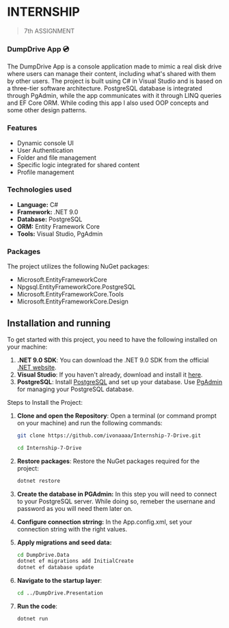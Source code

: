 # INTERNSHIP
> 7th ASSIGNMENT

### DumpDrive App 💿

The DumpDrive App is a console application made to mimic a real disk drive where users can manage their content, including what's shared with them by other users. The project is built using C# in Visual Studio and is based on a three-tier software architecture. PostgreSQL database is integrated through PgAdmin, while the app communicates with it through LINQ queries and EF Core ORM. While coding this app I also used OOP concepts and some other design patterns.<br>

### Features
- Dynamic console UI
- User Authentication
- Folder and file management
- Specific logic integrated for shared content
- Profile management

### Technologies used
- **Language:** C#
- **Framework:** .NET 9.0
- **Database:** PostgreSQL
- **ORM:** Entity Framework Core
- **Tools:** Visual Studio, PgAdmin

### Packages
The project utilizes the following NuGet packages:
- Microsoft.EntityFrameworkCore
- Npgsql.EntityFrameworkCore.PostgreSQL
- Microsoft.EntityFrameworkCore.Tools
- Microsoft.EntityFrameworkCore.Design

## Installation and running
To get started with this project, you need to have the following installed on your machine:

1. **.NET 9.0 SDK**: You can download the .NET 9.0 SDK from the official [.NET website](https://dotnet.microsoft.com/en-us/download/dotnet/9.0).
2. **Visual Studio**: If you haven't already, download and install it [here](https://visualstudio.microsoft.com/).
3. **PostgreSQL**: Install [PostgreSQL](https://www.postgresql.org/download/) and set up your database. Use [PgAdmin](https://www.pgadmin.org/) for managing your PostgreSQL database.

Steps to Install the Project:
1. **Clone and open the Repository**:
   Open a terminal (or command prompt on your machine) and run the following commands:

   ```bash
   git clone https://github.com/ivonaaaa/Internship-7-Drive.git
   ```
   ```bash
   cd Internship-7-Drive
   ```
2. **Restore packages**:
   Restore the NuGet packages required for the project:
   ```bash
   dotnet restore
   ```
3. **Create the database in PGAdmin:** In this step you will need to connect to your PostgreSQL server. While doing so, remeber the usernane and password as you will need them later on.
4. **Configure connection strring:** In the App.config.xml, set your connection string with the right values.
5. **Apply migrations and seed data:**
   ```bash
   cd DumpDrive.Data
   dotnet ef migrations add InitialCreate
   dotnet ef database update
   ```
6. **Navigate to the startup layer**:
   ```bash
   cd ../DumpDrive.Presentation
   ```
7. **Run the code**:
   ```bash
   dotnet run
   ```
   
   
